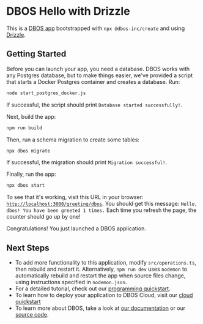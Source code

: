 # DBOS Hello with Drizzle

This is a [DBOS app](https://docs.dbos.dev/) bootstrapped with `npx @dbos-inc/create` and using [Drizzle](https://docs.dbos.dev/tutorials/using-drizzle).

## Getting Started

Before you can launch your app, you need a database.
DBOS works with any Postgres database, but to make things easier, we've provided a script that starts a Docker Postgres container and creates a database.
Run:

```bash
node start_postgres_docker.js
```

If successful, the script should print `Database started successfully!`.

Next, build the app:

```bash
npm run build
```

Then, run a schema migration to create some tables:

```bash
npx dbos migrate
```

If successful, the migration should print `Migration successful!`.

Finally, run the app:

```bash
npx dbos start
```

To see that it's working, visit this URL in your browser: [`http://localhost:3000/greeting/dbos`](http://localhost:3000/greeting/dbos).
You should get this message: `Hello, dbos! You have been greeted 1 times.`
Each time you refresh the page, the counter should go up by one!

Congratulations! You just launched a DBOS application.

## Next Steps

- To add more functionality to this application, modify `src/operations.ts`, then rebuild and restart it.  Alternatively, `npm run dev` uses `nodemon` to automatically rebuild and restart the app when source files change, using instructions specified in `nodemon.json`.
- For a detailed tutorial, check out our [programming quickstart](https://docs.dbos.dev/getting-started/quickstart-programming).
- To learn how to deploy your application to DBOS Cloud, visit our [cloud quickstart](https://docs.dbos.dev/getting-started/quickstart-cloud/)
- To learn more about DBOS, take a look at [our documentation](https://docs.dbos.dev/) or our [source code](https://github.com/dbos-inc/dbos-transact).
